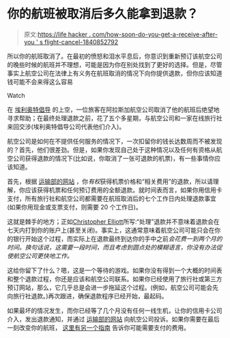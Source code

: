 # 你的航班被取消后多久能拿到退款？

> 原文:[https://life hacker . com/how-soon-do-you-get-a-receive-after-you ' s flight-cancel-1840852792](https://lifehacker.com/how-soon-do-you-get-a-refund-after-your-flight-is-cance-1840852792)

所以你的航班取消了。在最初的愤怒和泪水平息后，你意识到重新预订该航空公司的晚些时候的航班并不理想，可能是因为你在别处找到了更好的选择。但是，尽管事实上航空公司在法律上有义务在航班取消的情况下向你提供退款，但你应该知道钱可能不会来得这么容易

Watch

在 [埃利奥特倡导](https://www.elliott.org/airline-problems/can-you-help-me-get-my-refund-from-alaska-airlines/) 的上空，一位旅客在阿拉斯加航空公司取消了他的航班后绝望地寻求帮助；在最终处理退款之前，花了五个多星期，与航空公司和一家在线旅行社来回交涉(埃利奥特倡导公司代表他们介入)。

航空公司是如何在不提供任何服务的情况下，一次扣留你的钱长达数周而不被发现的？首先，他们很差劲。但是，如果你发现自己处于这种情况以及任何有资格从航空公司获得退款的情况下(比如说，你取消了一张可退款的机票)，有一些事情你应该知道。

首先，根据 [运输部的网站](https://www.transportation.gov/individuals/aviation-consumer-protection/refunds) ，你*有权*获得机票价格和“相关费用”的退款，所以请理解，你应该获得机票和任何预订费用的全额退款。就时间表而言，如果你用信用卡支付，所有旅行社和航空公司都需要在航班取消后的七个工作日内处理退款事宜(如果你用现金或支票支付，则需要 20 个工作日)。

这就是棘手的地方；正如[Christopher Elliott](https://www.elliott.org/airline-problems/can-you-help-me-get-my-refund-from-alaska-airlines/)所写:“处理”退款并不意味着退款会在七天内打到你的账户上(甚至关闭)。事实上，这通常意味着航空公司可能只会在你的银行开始这个过程，而实际上在退款最终到达你的手中之前*会花费一到两个月的时间。换句话说，这需要一段时间，而且考虑到圆点处的模糊语言，你没有办法促使航空公司更快地工作。*

这给你留下了什么？嗯，这是一个等待的游戏。如果你没有得到一个大概的时间表和整个退款过程，你还是应该和航空公司联系。如果你已经使用了旅行社或第三方预订网站，那么，它几乎总是会进一步拖延这个过程。(例如，航空公司可能会先向旅行社退款。)再次跟进，确保退款程序已经开始，最起码。

如果最坏的情况发生，而你已经等了几个月没有任何一线生机，让你的信用卡公司介入，发出退款通知，并通过 [运输部的网站](https://www.transportation.gov/airconsumer/file-consumer-complaint) 向航空公司投诉。如果你需要在最后一刻改变你的航班， [这里有另一个指南](https://lifehacker.com/heres-what-youll-pay-to-change-your-flight-1836410208) 告诉你可能需要支付的费用。